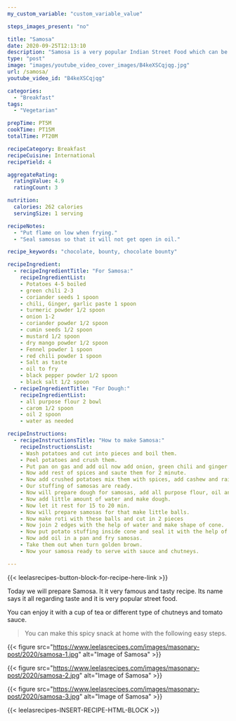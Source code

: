 ```yaml
---
my_custom_variable: "custom_variable_value"

steps_images_present: "no"

title: "Samosa"
date: 2020-09-25T12:13:10
description: "Samosa is a very popular Indian Street Food which can be enjoyed with a cup of tea or different types of chutneys and tomato sauce."
type: "post"
image: "images/youtube_video_cover_images/B4keXSCqjqg.jpg"
url: /samosa/
youtube_video_id: "B4keXSCqjqg"

categories: 
  - "Breakfast"
tags:
  - "Vegetarian"

prepTime: PT5M
cookTime: PT15M
totalTime: PT20M

recipeCategory: Breakfast
recipeCuisine: International
recipeYield: 4

aggregateRating:
  ratingValue: 4.9
  ratingCount: 3

nutrition:
  calories: 262 calories
  servingSize: 1 serving

recipeNotes: 
  - "Put flame on low when frying."
  - "Seal samosas so that it will not get open in oil."

recipe_keywords: "chocolate, bounty, chocolate bounty"

recipeIngredient:
  - recipeIngredientTitle: "For Samosa:"
    recipeIngredientList: 
    - Potatoes 4-5 boiled
    - green chili 2-3
    - coriander seeds 1 spoon
    - chili, Ginger, garlic paste 1 spoon
    - turmeric powder 1/2 spoon
    - onion 1-2
    - coriander powder 1/2 spoon
    - cumin seeds 1/2 spoon
    - mustard 1/2 spoon
    - dry mango powder 1/2 spoon
    - Fennel powder 1 spoon
    - red chili powder 1 spoon
    - Salt as taste
    - oil to fry
    - black pepper powder 1/2 spoon
    - black salt 1/2 spoon
  - recipeIngredientTitle: "For Dough:"
    recipeIngredientList: 
    - all purpose flour 2 bowl
    - carom 1/2 spoon
    - oil 2 spoon
    - water as needed

recipeInstructions:
  - recipeInstructionsTitle: "How to make Samosa:"
    recipeInstructionsList:
    - Wash potatoes and cut into pieces and boil them.
    - Peel potatoes and crush them.
    - Put pan on gas and add oil now add onion, green chili and ginger paste and mix them.
    - Now add rest of spices and saute them for 2 minute.
    - Now add crushed potatoes mix them with spices, add cashew and raisins.
    - Our stuffing of samosas are ready.
    - Now will prepare dough for samosas, add all purpose flour, oil and carom seeds and mix them.
    - Now add little amount of water and make dough.
    - Now let it rest for 15 to 20 min.
    - Now will prepare samosas for that make little balls.
    - Now make roti with these balls and cut in 2 pieces 
    - Now join 2 edges with the help of water and make shape of cone.
    - Now put potato stuffing inside cone and seal it with the help of water and make shape of samosas.
    - Now add oil in a pan and fry samosas.
    - Take them out when turn golden brown.
    - Now your samosa ready to serve with sauce and chutneys.

---
```


{{< leelasrecipes-button-block-for-recipe-here-link >}}

Today we will prepare Samosa. It it very famous and tasty recipe. Its name says it all regarding taste and it is very popular street food. 

You can enjoy it with a cup of tea or different type of chutneys and tomato sauce. 

> You can make this spicy snack at home with the following easy steps.

{{< figure src="https://www.leelasrecipes.com/images/masonary-post/2020/samosa-1.jpg" alt="Image of Samosa" >}}

{{< figure src="https://www.leelasrecipes.com/images/masonary-post/2020/samosa-2.jpg" alt="Image of Samosa" >}}

{{< figure src="https://www.leelasrecipes.com/images/masonary-post/2020/samosa-3.jpg" alt="Image of Samosa" >}}

{{< leelasrecipes-INSERT-RECIPE-HTML-BLOCK >}}

